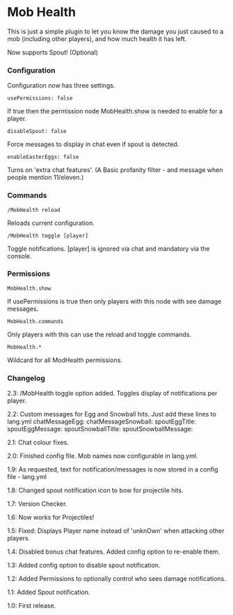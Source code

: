 Mob Health
==========

This is just a simple plugin to let you know the damage you just caused to a mob (including other players), and how much health it has left.

Now supports Spout! (Optional)

### Configuration

Configuration now has three settings.

	usePermissions: false
If true then the permission node MobHealth.show is needed to enable for a player.

	disableSpout: false
Force messages to display in chat even if spout is detected.

	enableEasterEggs: false
Turns on 'extra chat features'.  (A Basic profanity filter - and message when people mention 11/eleven.)


### Commands

	/MobHealth reload
Reloads current configuration.
	
	/MobHealth toggle [player]
Toggle notifications. [player] is ignored via chat and mandatory via the console.

### Permissions

	MobHealth.show
If usePermissions is true then only players with this node with see damage messages.
	
	MobHealth.commands
Only players with this can use the reload and toggle commands.
	
	MobHealth.* 
Wildcard for all ModHealth permissions.

### Changelog
2.3:  /MobHealth toggle  option added.  Toggles display of notifications per player. 

2.2:  Custom messages for Egg and Snowball hits.
      Just add these lines to lang.yml
      chatMessageEgg: 
      chatMessageSnowball:
      spoutEggTitle:
      spoutEggMessage:
      spoutSnowballTitle:
      spoutSnowballMessage:
 
2.1:  Chat colour fixes.

2.0:  Finished config file.  Mob names now configurable in lang.yml.

1.9:  As requested, text for notification/messages is now stored in a config file - lang.yml

1.8:  Changed spout notification icon to bow for projectile hits.

1.7:  Version Checker.

1.6:  Now works for Projectiles!

1.5:  Fixed:  Displays Player name instead of 'unknOwn' when attacking other players.

1.4:  Disabled bonus chat features. Added config option to re-enable them.

1.3:  Added config option to disable spout notification.

1.2:  Added Permissions to optionally control who sees damage notifications.

1.1:  Added Spout notification.

1.0:  First release.
